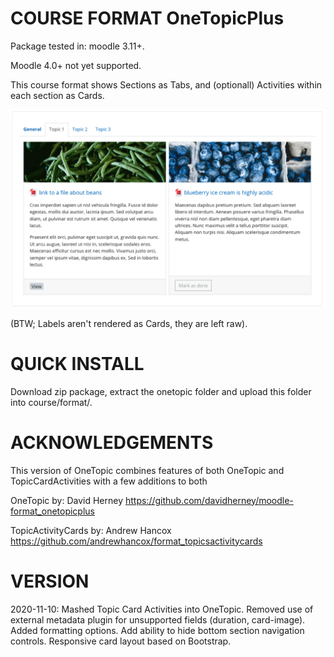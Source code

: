 COURSE FORMAT OneTopicPlus
============================

Package tested in: moodle 3.11+.

Moodle 4.0+ not yet supported.

This course format shows Sections as Tabs, and (optionall) Activities within each section as Cards.

![screenshot](screenshot.png)

(BTW; Labels aren't rendered as Cards, they are left raw).

QUICK INSTALL
==============
Download zip package, extract the onetopic folder and upload this folder into course/format/.

ACKNOWLEDGEMENTS
=============
This version of OneTopic combines features of both OneTopic and TopicCardActivities with a few additions to both

OneTopic by: David Herney https://github.com/davidherney/moodle-format_onetopicplus

TopicActivityCards by: Andrew Hancox https://github.com/andrewhancox/format_topicsactivitycards

VERSION
==========
2020-11-10: Mashed Topic Card Activities into OneTopic. Removed use of external metadata plugin for unsupported fields (duration, card-image). Added formatting options. Add ability to hide bottom section navigation controls. Responsive card layout based on Bootstrap.
